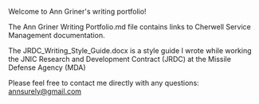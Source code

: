 Welcome to Ann Griner's writing portfolio!

The Ann Griner Writing Portfolio.md file contains links to Cherwell Service Management documentation.

The JRDC_Writing_Style_Guide.docx is a style guide I wrote while working the JNIC Research and Development Contract (JRDC) at the Missile Defense Agency (MDA)

Please feel free to contact me directly with any questions: annsurely@gmail.com

